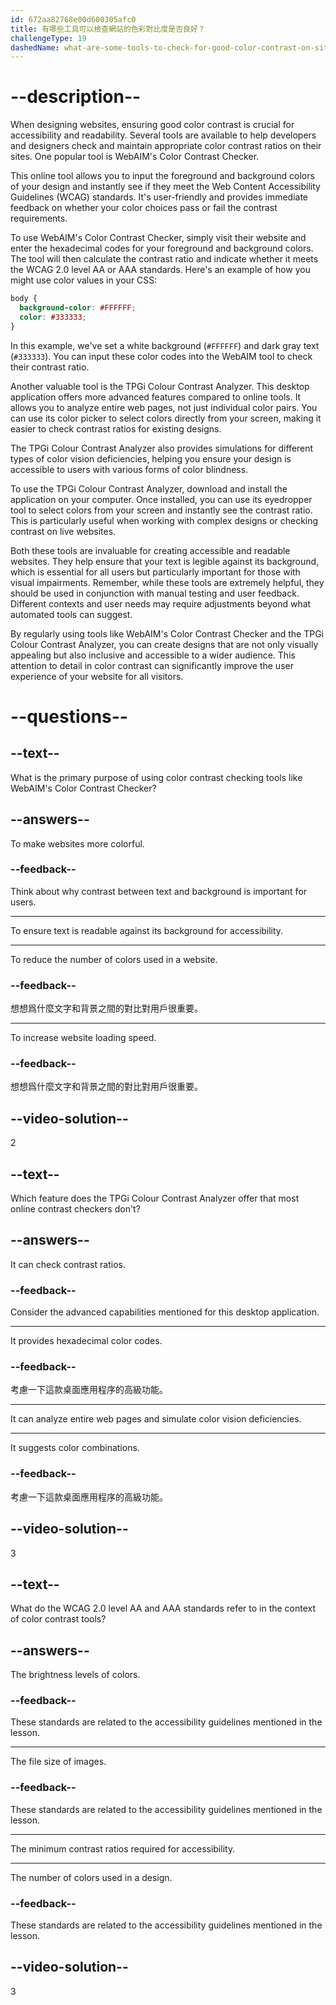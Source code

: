 ```yaml
---
id: 672aa82768e00d600305afc0
title: 有哪些工具可以檢查網站的色彩對比度是否良好？
challengeType: 19
dashedName: what-are-some-tools-to-check-for-good-color-contrast-on-sites
---
```


# --description--

When designing websites, ensuring good color contrast is crucial for accessibility and readability. Several tools are available to help developers and designers check and maintain appropriate color contrast ratios on their sites. One popular tool is WebAIM's Color Contrast Checker.

This online tool allows you to input the foreground and background colors of your design and instantly see if they meet the Web Content Accessibility Guidelines (WCAG) standards. It's user-friendly and provides immediate feedback on whether your color choices pass or fail the contrast requirements.

To use WebAIM's Color Contrast Checker, simply visit their website and enter the hexadecimal codes for your foreground and background colors. The tool will then calculate the contrast ratio and indicate whether it meets the WCAG 2.0 level AA or AAA standards. Here's an example of how you might use color values in your CSS:

```css
body {
  background-color: #FFFFFF;
  color: #333333;
}
```

In this example, we've set a white background (`#FFFFFF`) and dark gray text (`#333333`). You can input these color codes into the WebAIM tool to check their contrast ratio.

Another valuable tool is the TPGi Colour Contrast Analyzer. This desktop application offers more advanced features compared to online tools. It allows you to analyze entire web pages, not just individual color pairs. You can use its color picker to select colors directly from your screen, making it easier to check contrast ratios for existing designs.

The TPGi Colour Contrast Analyzer also provides simulations for different types of color vision deficiencies, helping you ensure your design is accessible to users with various forms of color blindness.

To use the TPGi Colour Contrast Analyzer, download and install the application on your computer. Once installed, you can use its eyedropper tool to select colors from your screen and instantly see the contrast ratio. This is particularly useful when working with complex designs or checking contrast on live websites.

Both these tools are invaluable for creating accessible and readable websites. They help ensure that your text is legible against its background, which is essential for all users but particularly important for those with visual impairments. Remember, while these tools are extremely helpful, they should be used in conjunction with manual testing and user feedback. Different contexts and user needs may require adjustments beyond what automated tools can suggest.

By regularly using tools like WebAIM's Color Contrast Checker and the TPGi Colour Contrast Analyzer, you can create designs that are not only visually appealing but also inclusive and accessible to a wider audience. This attention to detail in color contrast can significantly improve the user experience of your website for all visitors.

# --questions--

## --text--

What is the primary purpose of using color contrast checking tools like WebAIM's Color Contrast Checker?

## --answers--

To make websites more colorful.

### --feedback--

Think about why contrast between text and background is important for users.

---

To ensure text is readable against its background for accessibility.

---

To reduce the number of colors used in a website.

### --feedback--

想想爲什麼文字和背景之間的對比對用戶很重要。

---

To increase website loading speed.

### --feedback--

想想爲什麼文字和背景之間的對比對用戶很重要。

## --video-solution--

2

## --text--

Which feature does the TPGi Colour Contrast Analyzer offer that most online contrast checkers don't?

## --answers--

It can check contrast ratios.

### --feedback--

Consider the advanced capabilities mentioned for this desktop application.

---

It provides hexadecimal color codes.

### --feedback--

考慮一下這款桌面應用程序的高級功能。

---

It can analyze entire web pages and simulate color vision deficiencies.

---

It suggests color combinations.

### --feedback--

考慮一下這款桌面應用程序的高級功能。

## --video-solution--

3

## --text--

What do the WCAG 2.0 level AA and AAA standards refer to in the context of color contrast tools?

## --answers--

The brightness levels of colors.

### --feedback--

These standards are related to the accessibility guidelines mentioned in the lesson.

---

The file size of images.

### --feedback--

These standards are related to the accessibility guidelines mentioned in the lesson.

---

The minimum contrast ratios required for accessibility.

---

The number of colors used in a design.

### --feedback--

These standards are related to the accessibility guidelines mentioned in the lesson.

## --video-solution--

3
